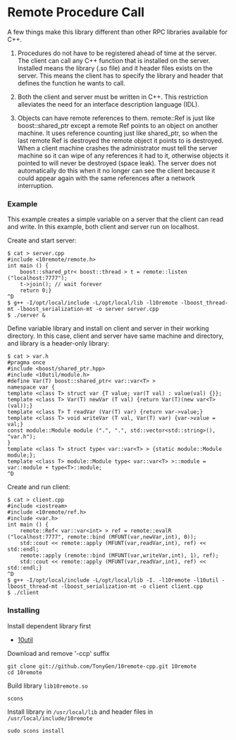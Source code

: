 # Remote Procedure Call

A few things make this library different than other RPC libraries available for C++.

1. Procedures do not have to be registered ahead of time at the server. The client can call any C++ function that is installed on the server. Installed means the library (.so file) and it header files exists on the server. This means the client has to specify the library and header that defines the function he wants to call.

2. Both the client and server must be written in C++. This restriction alleviates the need for an interface description language (IDL).

3. Objects can have remote references to them. remote::Ref<T> is just like boost::shared_ptr<T> except a remote Ref points to an object on another machine. It uses reference counting just like shared_ptr, so when the last remote Ref is destroyed the remote object it points to is destroyed. When a client machine crashes the administrator must tell the server machine so it can wipe of any references it had to it, otherwise objects it pointed to will never be destroyed (space leak). The server does not automatically do this when it no longer can see the client because it could appear again with the same references after a network interruption.

### Example

This example creates a simple variable on a server that the client can read and write. In this example, both client and server run on localhost.

Create and start server:

	$ cat > server.cpp
	#include <10remote/remote.h>
	int main () {
		boost::shared_ptr< boost::thread > t = remote::listen ("localhost:7777");
		t->join(); // wait forever
		return 0;}
	^D
	$ g++ -I/opt/local/include -L/opt/local/lib -l10remote -lboost_thread-mt -lboost_serialization-mt -o server server.cpp
	$ ./server &

Define variable library and install on client and server in their working directory. In this case, client and server have same machine and directory, and library is a header-only library:

	$ cat > var.h
	#pragma once
	#include <boost/shared_ptr.hpp>
	#include <10util/module.h>
	#define Var(T) boost::shared_ptr< var::var<T> >
	namespace var {
	template <class T> struct var {T value; var(T val) : value(val) {}};
	template <class T> Var(T) newVar (T val) {return Var(T)(new var<T>(val));}
	template <class T> T readVar (Var(T) var) {return var->value;}
	template <class T> void writeVar (T val, Var(T) var) {var->value = val;}
	const module::Module module (".", ".", std::vector<std::string>(), "var.h");
	}
	template <class T> struct type< var::var<T> > {static module::Module module;};
	template <class T> module::Module type< var::var<T> >::module = var::module + type<T>::module;
	^D

Create and run client:

	$ cat > client.cpp
	#include <iostream>
	#include <10remote/ref.h>
	#include <var.h>
	int main () {
		remote::Ref< var::var<int> > ref = remote::evalR ("localhost:7777", remote::bind (MFUNT(var,newVar,int), 0));
		std::cout << remote::apply (MFUNT(var,readVar,int), ref) << std::endl;
		remote::apply (remote::bind (MFUNT(var,writeVar,int), 1), ref);
		std::cout << remote::apply (MFUNT(var,readVar,int), ref) << std::endl;}
	^D
	$ g++ -I/opt/local/include -L/opt/local/lib -I. -l10remote -l10util -lboost_thread-mt -lboost_serialization-mt -o client client.cpp
	$ ./client

### Installing

Install dependent library first

- [10util](https://github.com/TonyGen/10util-cpp)

Download and remove '-ccp' suffix

	git clone git://github.com/TonyGen/10remote-cpp.git 10remote
	cd 10remote

Build library `lib10remote.so`

	scons

Install library in `/usr/local/lib` and header files in `/usr/local/include/10remote`

	sudo scons install
